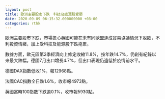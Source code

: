 ```yaml
---
layout: post
title: 歐洲主要股市下跌　科技及能源股受壓
date: 2020-09-09 06:15:32.000000000 +08:00
categories: rthk
---
```


歐洲主要股市下跌，市場擔心英國可能在未有同歐盟達成貿易協議情況下脫歐，不利投資情緒，加上受科技及能源股下跌拖累。

數據方面，歐元區第2季經濟向上修定收縮11.8%，按年跌14.7%，仍創有紀錄以來最大跌幅。德國7月出口增長4.7%，但出口表現仍遠低於疫情前水平。

德國DAX指數低收1%，報12968點。

法國CAC指數全日跌1.6%，收市報4973點。

英國富時100指數下跌逾0.1%，收市報5930點。
